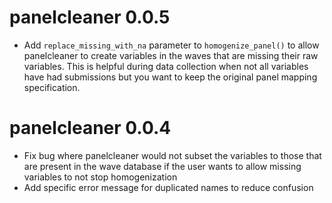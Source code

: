 # panelcleaner 0.0.5

* Add `replace_missing_with_na` parameter to `homogenize_panel()` to allow panelcleaner to create
  variables in the waves that are missing their raw variables. This is helpful during data collection
  when not all variables have had submissions but you want to keep the original panel mapping
  specification.
  
# panelcleaner 0.0.4

* Fix bug where panelcleaner would not subset the variables to those that are present in the wave database if the user wants to allow missing variables to not stop homogenization
* Add specific error message for duplicated names to reduce confusion
